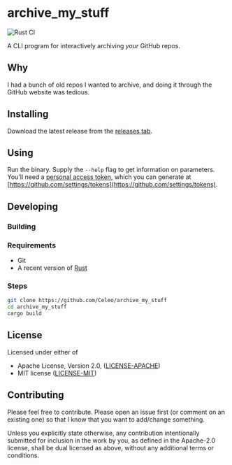 # archive_my_stuff

![Rust CI](https://github.com/Celeo/archive_my_stuff/workflows/Rust%20CI/badge.svg?branch=master)

A CLI program for interactively archiving _your_ GitHub repos.

## Why

I had a bunch of old repos I wanted to archive, and doing it through the GitHub website was tedious.

## Installing

Download the latest release from the [releases tab](https://github.com/Celeo/archive_my_stuff/releases).

## Using

Run the binary. Supply the `--help` flag to get information on parameters. You'll need a [personal access token](https://help.github.com/en/github/authenticating-to-github/creating-a-personal-access-token-for-the-command-line), which you can generate at [https://github.com/settings/tokens](https://github.com/settings/tokens).

## Developing

### Building

### Requirements

* Git
* A recent version of [Rust](https://www.rust-lang.org/tools/install)

### Steps

```sh
git clone https://github.com/Celeo/archive_my_stuff
cd archive_my_stuff
cargo build
```

## License

Licensed under either of

* Apache License, Version 2.0, ([LICENSE-APACHE](LICENSE-APACHE))
* MIT license ([LICENSE-MIT](LICENSE-MIT))

## Contributing

Please feel free to contribute. Please open an issue first (or comment on an existing one) so that I know that you want to add/change something.

Unless you explicitly state otherwise, any contribution intentionally submitted for inclusion in the work by you, as defined in the Apache-2.0 license,
shall be dual licensed as above, without any additional terms or conditions.
